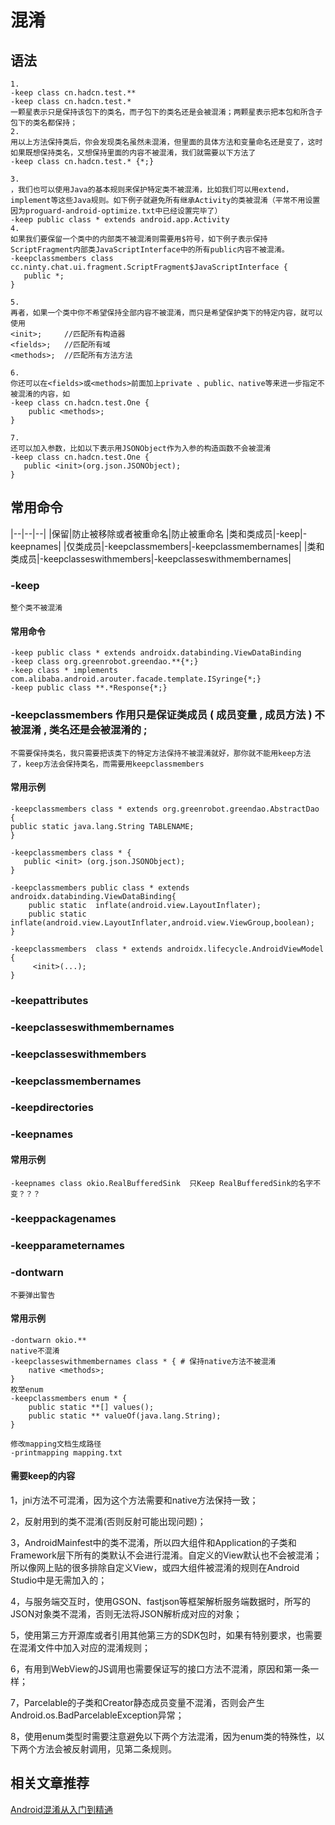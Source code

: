 # 混淆
## 语法
    1.
    -keep class cn.hadcn.test.**
    -keep class cn.hadcn.test.*
    一颗星表示只是保持该包下的类名，而子包下的类名还是会被混淆；两颗星表示把本包和所含子包下的类名都保持；
    2.
    用以上方法保持类后，你会发现类名虽然未混淆，但里面的具体方法和变量命名还是变了，这时如果既想保持类名，又想保持里面的内容不被混淆，我们就需要以下方法了
    -keep class cn.hadcn.test.* {*;}
    
    3.
    ，我们也可以使用Java的基本规则来保护特定类不被混淆，比如我们可以用extend，implement等这些Java规则。如下例子就避免所有继承Activity的类被混淆（平常不用设置因为proguard-android-optimize.txt中已经设置完毕了）
    -keep public class * extends android.app.Activity
    4.
    如果我们要保留一个类中的内部类不被混淆则需要用$符号，如下例子表示保持ScriptFragment内部类JavaScriptInterface中的所有public内容不被混淆。
    -keepclassmembers class cc.ninty.chat.ui.fragment.ScriptFragment$JavaScriptInterface {
       public *;
    }
    
    5.
    再者，如果一个类中你不希望保持全部内容不被混淆，而只是希望保护类下的特定内容，就可以使用
    <init>;     //匹配所有构造器
    <fields>;   //匹配所有域
    <methods>;  //匹配所有方法方法
    
    6.
    你还可以在<fields>或<methods>前面加上private 、public、native等来进一步指定不被混淆的内容，如
    -keep class cn.hadcn.test.One {
        public <methods>;
    }
    
    7.
    还可以加入参数，比如以下表示用JSONObject作为入参的构造函数不会被混淆
    -keep class cn.hadcn.test.One {
       public <init>(org.json.JSONObject);
    }
    
    
    
    
  
## 常用命令
|--|--|--|
|保留|防止被移除或者被重命名|防止被重命名
|类和类成员|-keep|-keepnames|
|仅类成员|-keepclassmembers|-keepclassmembernames|
|类和类成员|-keepclasseswithmembers|-keepclasseswithmembernames|


### -keep
    整个类不被混淆
#### 常用命令
    -keep public class * extends androidx.databinding.ViewDataBinding
    -keep class org.greenrobot.greendao.**{*;}
    -keep class * implements com.alibaba.android.arouter.facade.template.ISyringe{*;}
    -keep public class **.*Response{*;}
    
### -keepclassmembers 作用只是保证类成员 ( 成员变量 , 成员方法 ) 不被混淆 , 类名还是会被混淆的 ; 
    不需要保持类名，我只需要把该类下的特定方法保持不被混淆就好，那你就不能用keep方法了，keep方法会保持类名，而需要用keepclassmembers
#### 常用示例
    -keepclassmembers class * extends org.greenrobot.greendao.AbstractDao {
    public static java.lang.String TABLENAME;
    }
    
    -keepclassmembers class * {
       public <init> (org.json.JSONObject);
    }
    
    -keepclassmembers public class * extends androidx.databinding.ViewDataBinding{
        public static  inflate(android.view.LayoutInflater);
        public static  inflate(android.view.LayoutInflater,android.view.ViewGroup,boolean);
    }
    
    -keepclassmembers  class * extends androidx.lifecycle.AndroidViewModel {
         <init>(...);
    }
    
### -keepattributes
### -keepclasseswithmembernames
### -keepclasseswithmembers
### -keepclassmembernames
### -keepdirectories
### -keepnames
#### 常用示例
    -keepnames class okio.RealBufferedSink  只Keep RealBufferedSink的名字不变？？？
### -keeppackagenames
### -keepparameternames
### -dontwarn
    不要弹出警告
#### 常用示例
    -dontwarn okio.**
    native不混淆 
    -keepclasseswithmembernames class * { # 保持native方法不被混淆    
        native <methods>;
    }
    枚举enum
    -keepclassmembers enum * {  
        public static **[] values();  
        public static ** valueOf(java.lang.String);  
    }
    
    修改mapping文档生成路径
    -printmapping mapping.txt
#### 需要keep的内容
1，jni方法不可混淆，因为这个方法需要和native方法保持一致；

2，反射用到的类不混淆(否则反射可能出现问题)；

3，AndroidMainfest中的类不混淆，所以四大组件和Application的子类和Framework层下所有的类默认不会进行混淆。自定义的View默认也不会被混淆；所以像网上贴的很多排除自定义View，或四大组件被混淆的规则在Android Studio中是无需加入的；

4，与服务端交互时，使用GSON、fastjson等框架解析服务端数据时，所写的JSON对象类不混淆，否则无法将JSON解析成对应的对象；

5，使用第三方开源库或者引用其他第三方的SDK包时，如果有特别要求，也需要在混淆文件中加入对应的混淆规则；

6，有用到WebView的JS调用也需要保证写的接口方法不混淆，原因和第一条一样；

7，Parcelable的子类和Creator静态成员变量不混淆，否则会产生Android.os.BadParcelableException异常；   

8，使用enum类型时需要注意避免以下两个方法混淆，因为enum类的特殊性，以下两个方法会被反射调用，见第二条规则。


## 相关文章推荐
[Android混淆从入门到精通](https://www.jianshu.com/p/7436a1a32891)